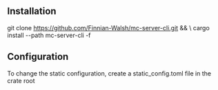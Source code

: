 ## Installation
git clone https://github.com/Finnian-Walsh/mc-server-cli.git && \\
  cargo install --path mc-server-cli -f

## Configuration
To change the static configuration, create a static_config.toml file in the crate root
